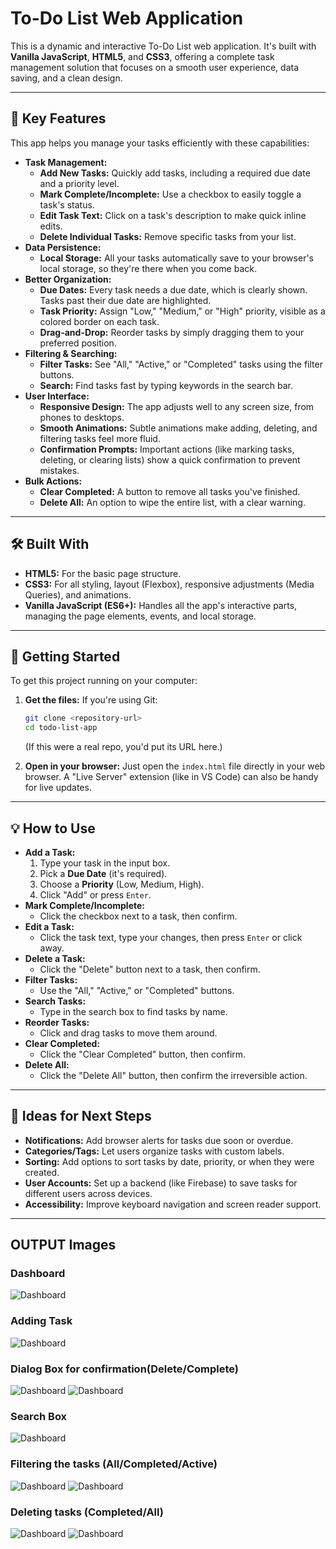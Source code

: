 # To-Do List Web Application

This is a dynamic and interactive To-Do List web application. It's built with **Vanilla JavaScript**, **HTML5**, and **CSS3**, offering a complete task management solution that focuses on a smooth user experience, data saving, and a clean design.

---

## 🚀 Key Features

This app helps you manage your tasks efficiently with these capabilities:

* **Task Management:**
    * **Add New Tasks:** Quickly add tasks, including a required due date and a priority level.
    * **Mark Complete/Incomplete:** Use a checkbox to easily toggle a task's status.
    * **Edit Task Text:** Click on a task's description to make quick inline edits.
    * **Delete Individual Tasks:** Remove specific tasks from your list.
* **Data Persistence:**
    * **Local Storage:** All your tasks automatically save to your browser's local storage, so they're there when you come back.
* **Better Organization:**
    * **Due Dates:** Every task needs a due date, which is clearly shown. Tasks past their due date are highlighted.
    * **Task Priority:** Assign "Low," "Medium," or "High" priority, visible as a colored border on each task.
    * **Drag-and-Drop:** Reorder tasks by simply dragging them to your preferred position.
* **Filtering & Searching:**
    * **Filter Tasks:** See "All," "Active," or "Completed" tasks using the filter buttons.
    * **Search:** Find tasks fast by typing keywords in the search bar.
* **User Interface:**
    * **Responsive Design:** The app adjusts well to any screen size, from phones to desktops.
    * **Smooth Animations:** Subtle animations make adding, deleting, and filtering tasks feel more fluid.
    * **Confirmation Prompts:** Important actions (like marking tasks, deleting, or clearing lists) show a quick confirmation to prevent mistakes.
* **Bulk Actions:**
    * **Clear Completed:** A button to remove all tasks you've finished.
    * **Delete All:** An option to wipe the entire list, with a clear warning.

---

## 🛠️ Built With

* **HTML5:** For the basic page structure.
* **CSS3:** For all styling, layout (Flexbox), responsive adjustments (Media Queries), and animations.
* **Vanilla JavaScript (ES6+):** Handles all the app's interactive parts, managing the page elements, events, and local storage.

---

## 🚀 Getting Started

To get this project running on your computer:

1.  **Get the files:**
    If you're using Git:

    ```bash
    git clone <repository-url>
    cd todo-list-app
    ```

    (If this were a real repo, you'd put its URL here.)

2.  **Open in your browser:**
    Just open the `index.html` file directly in your web browser. A "Live Server" extension (like in VS Code) can also be handy for live updates.

---

## 💡 How to Use

* **Add a Task:**
    1.  Type your task in the input box.
    2.  Pick a **Due Date** (it's required).
    3.  Choose a **Priority** (Low, Medium, High).
    4.  Click "Add" or press `Enter`.
* **Mark Complete/Incomplete:**
    * Click the checkbox next to a task, then confirm.
* **Edit a Task:**
    * Click the task text, type your changes, then press `Enter` or click away.
* **Delete a Task:**
    * Click the "Delete" button next to a task, then confirm.
* **Filter Tasks:**
    * Use the "All," "Active," or "Completed" buttons.
* **Search Tasks:**
    * Type in the search box to find tasks by name.
* **Reorder Tasks:**
    * Click and drag tasks to move them around.
* **Clear Completed:**
    * Click the "Clear Completed" button, then confirm.
* **Delete All:**
    * Click the "Delete All" button, then confirm the irreversible action.

---

## 🔮 Ideas for Next Steps

* **Notifications:** Add browser alerts for tasks due soon or overdue.
* **Categories/Tags:** Let users organize tasks with custom labels.
* **Sorting:** Add options to sort tasks by date, priority, or when they were created.
* **User Accounts:** Set up a backend (like Firebase) to save tasks for different users across devices.
* **Accessibility:** Improve keyboard navigation and screen reader support.

---


## OUTPUT Images

### Dashboard
![Dashboard](https://raw.githubusercontent.com/ajaymkoli/Interactive-To-Do-List/main/assets/dashboard.png)

### Adding Task
![Dashboard](https://raw.githubusercontent.com/ajaymkoli/Interactive-To-Do-List/main/assets/addTask.png)

### Dialog Box for confirmation(Delete/Complete)
![Dashboard](https://raw.githubusercontent.com/ajaymkoli/Interactive-To-Do-List/main/assets/deleteDialogBox.png)
![Dashboard](https://raw.githubusercontent.com/ajaymkoli/Interactive-To-Do-List/main/assets/completeDialogBox.png)

### Search Box
![Dashboard](https://raw.githubusercontent.com/ajaymkoli/Interactive-To-Do-List/main/assets/search.png)

### Filtering the tasks (All/Completed/Active)
![Dashboard](https://raw.githubusercontent.com/ajaymkoli/Interactive-To-Do-List/main/assets/filterActive.png)
![Dashboard](https://raw.githubusercontent.com/ajaymkoli/Interactive-To-Do-List/main/assets/filterComplete.png)

### Deleting tasks (Completed/All)
![Dashboard](https://raw.githubusercontent.com/ajaymkoli/Interactive-To-Do-List/main/assets/clearCompletedDialogBox)
![Dashboard](https://raw.githubusercontent.com/ajaymkoli/Interactive-To-Do-List/main/assets/deleteAllDialogBox)

